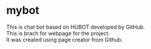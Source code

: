 # mybot
This is chat bot based on HUBOT developed by GitHub.
<br>This is brach for webpage for the project.<br>It was created using page creator from Github.
